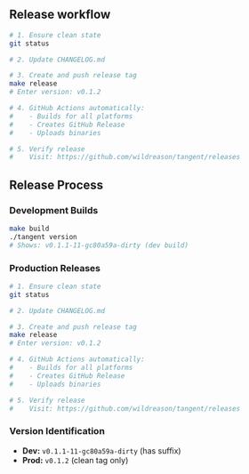 ## Release workflow

```bash
# 1. Ensure clean state
git status

# 2. Update CHANGELOG.md

# 3. Create and push release tag
make release
# Enter version: v0.1.2

# 4. GitHub Actions automatically:
#    - Builds for all platforms
#    - Creates GitHub Release
#    - Uploads binaries

# 5. Verify release
#    Visit: https://github.com/wildreason/tangent/releases
```

## Release Process

### Development Builds
```bash
make build
./tangent version
# Shows: v0.1.1-11-gc80a59a-dirty (dev build)
```

### Production Releases
```bash
# 1. Ensure clean state
git status

# 2. Update CHANGELOG.md

# 3. Create and push release tag
make release
# Enter version: v0.1.2

# 4. GitHub Actions automatically:
#    - Builds for all platforms
#    - Creates GitHub Release
#    - Uploads binaries

# 5. Verify release
#    Visit: https://github.com/wildreason/tangent/releases
```

### Version Identification

- **Dev:** `v0.1.1-11-gc80a59a-dirty` (has suffix)
- **Prod:** `v0.1.2` (clean tag only)